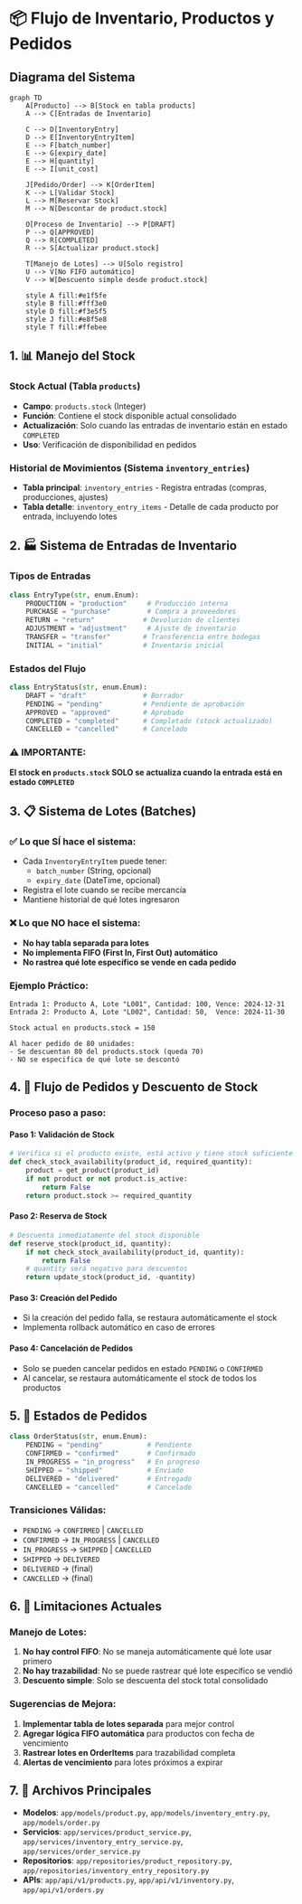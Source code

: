 # 📦 Flujo de Inventario, Productos y Pedidos

## Diagrama del Sistema

```mermaid
graph TD
    A[Producto] --> B[Stock en tabla products]
    A --> C[Entradas de Inventario]
    
    C --> D[InventoryEntry]
    D --> E[InventoryEntryItem]
    E --> F[batch_number]
    E --> G[expiry_date]
    E --> H[quantity]
    E --> I[unit_cost]
    
    J[Pedido/Order] --> K[OrderItem]
    K --> L[Validar Stock]
    L --> M[Reservar Stock]
    M --> N[Descontar de product.stock]
    
    O[Proceso de Inventario] --> P[DRAFT]
    P --> Q[APPROVED]
    Q --> R[COMPLETED]
    R --> S[Actualizar product.stock]
    
    T[Manejo de Lotes] --> U[Solo registro]
    U --> V[No FIFO automático]
    V --> W[Descuento simple desde product.stock]
    
    style A fill:#e1f5fe
    style B fill:#fff3e0
    style D fill:#f3e5f5
    style J fill:#e8f5e8
    style T fill:#ffebee
```

## 1. 📊 Manejo del Stock

### Stock Actual (Tabla `products`)
- **Campo**: `products.stock` (Integer)
- **Función**: Contiene el stock disponible actual consolidado
- **Actualización**: Solo cuando las entradas de inventario están en estado `COMPLETED`
- **Uso**: Verificación de disponibilidad en pedidos

### Historial de Movimientos (Sistema `inventory_entries`)
- **Tabla principal**: `inventory_entries` - Registra entradas (compras, producciones, ajustes)
- **Tabla detalle**: `inventory_entry_items` - Detalle de cada producto por entrada, incluyendo lotes

## 2. 🏭 Sistema de Entradas de Inventario

### Tipos de Entradas
```python
class EntryType(str, enum.Enum):
    PRODUCTION = "production"     # Producción interna
    PURCHASE = "purchase"         # Compra a proveedores  
    RETURN = "return"            # Devolución de clientes
    ADJUSTMENT = "adjustment"     # Ajuste de inventario
    TRANSFER = "transfer"        # Transferencia entre bodegas
    INITIAL = "initial"          # Inventario inicial
```

### Estados del Flujo
```python
class EntryStatus(str, enum.Enum):
    DRAFT = "draft"              # Borrador
    PENDING = "pending"          # Pendiente de aprobación
    APPROVED = "approved"        # Aprobado
    COMPLETED = "completed"      # Completado (stock actualizado)
    CANCELLED = "cancelled"      # Cancelado
```

### ⚠️ **IMPORTANTE**: 
**El stock en `products.stock` SOLO se actualiza cuando la entrada está en estado `COMPLETED`**

## 3. 📋 Sistema de Lotes (Batches)

### ✅ Lo que SÍ hace el sistema:
- Cada `InventoryEntryItem` puede tener:
  - `batch_number` (String, opcional)
  - `expiry_date` (DateTime, opcional)
- Registra el lote cuando se recibe mercancía
- Mantiene historial de qué lotes ingresaron

### ❌ Lo que NO hace el sistema:
- **No hay tabla separada para lotes**
- **No implementa FIFO (First In, First Out) automático**
- **No rastrea qué lote específico se vende en cada pedido**

### Ejemplo Práctico:
```
Entrada 1: Producto A, Lote "L001", Cantidad: 100, Vence: 2024-12-31
Entrada 2: Producto A, Lote "L002", Cantidad: 50,  Vence: 2024-11-30

Stock actual en products.stock = 150

Al hacer pedido de 80 unidades:
- Se descuentan 80 del products.stock (queda 70)
- NO se especifica de qué lote se descontó
```

## 4. 🛒 Flujo de Pedidos y Descuento de Stock

### Proceso paso a paso:

#### **Paso 1: Validación de Stock**
```python
# Verifica si el producto existe, está activo y tiene stock suficiente
def check_stock_availability(product_id, required_quantity):
    product = get_product(product_id)
    if not product or not product.is_active:
        return False
    return product.stock >= required_quantity
```

#### **Paso 2: Reserva de Stock**
```python
# Descuenta inmediatamente del stock disponible
def reserve_stock(product_id, quantity):
    if not check_stock_availability(product_id, quantity):
        return False
    # quantity será negativo para descuentos
    return update_stock(product_id, -quantity)
```

#### **Paso 3: Creación del Pedido**
- Si la creación del pedido falla, se restaura automáticamente el stock
- Implementa rollback automático en caso de errores

#### **Paso 4: Cancelación de Pedidos**
- Solo se pueden cancelar pedidos en estado `PENDING` o `CONFIRMED`
- Al cancelar, se restaura automáticamente el stock de todos los productos

## 5. 🔄 Estados de Pedidos

```python
class OrderStatus(str, enum.Enum):
    PENDING = "pending"           # Pendiente
    CONFIRMED = "confirmed"       # Confirmado
    IN_PROGRESS = "in_progress"   # En progreso
    SHIPPED = "shipped"           # Enviado
    DELIVERED = "delivered"       # Entregado
    CANCELLED = "cancelled"       # Cancelado
```

### Transiciones Válidas:
- `PENDING` → `CONFIRMED` | `CANCELLED`
- `CONFIRMED` → `IN_PROGRESS` | `CANCELLED`
- `IN_PROGRESS` → `SHIPPED` | `CANCELLED`
- `SHIPPED` → `DELIVERED`
- `DELIVERED` → (final)
- `CANCELLED` → (final)

## 6. 🚨 Limitaciones Actuales

### Manejo de Lotes:
1. **No hay control FIFO**: No se maneja automáticamente qué lote usar primero
2. **No hay trazabilidad**: No se puede rastrear qué lote específico se vendió
3. **Descuento simple**: Solo se descuenta del stock total consolidado

### Sugerencias de Mejora:
1. **Implementar tabla de lotes separada** para mejor control
2. **Agregar lógica FIFO automática** para productos con fecha de vencimiento
3. **Rastrear lotes en OrderItems** para trazabilidad completa
4. **Alertas de vencimiento** para lotes próximos a expirar

## 7. 📁 Archivos Principales

- **Modelos**: `app/models/product.py`, `app/models/inventory_entry.py`, `app/models/order.py`
- **Servicios**: `app/services/product_service.py`, `app/services/inventory_entry_service.py`, `app/services/order_service.py`
- **Repositorios**: `app/repositories/product_repository.py`, `app/repositories/inventory_entry_repository.py`
- **APIs**: `app/api/v1/products.py`, `app/api/v1/inventory.py`, `app/api/v1/orders.py`
